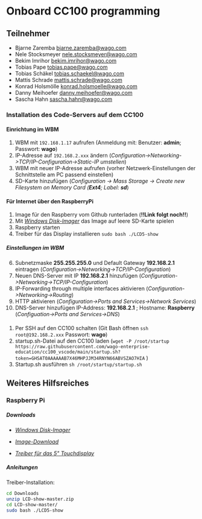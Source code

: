# Onboard CC100 programming

## Teilnehmer

- Bjarne Zaremba <bjarne.zaremba@wago.com>
- Nele Stocksmeyer <nele.stocksmeyer@wago.com>
- Bekim Imrihor <bekim.imrihor@wago.com>
- Tobias Pape <tobias.pape@wago.com>
- Tobias Schäkel <tobias.schaekel@wago.com>
- Mattis Schrade <mattis.schrade@wago.com>
- Konrad Holsmölle <konrad.holsmoelle@wago.com>
- Danny Meihoefer <danny.meihoefer@wago.com>
- Sascha Hahn <sascha.hahn@wago.com>

### Installation des Code-Servers auf dem CC100
#### Einrichtung im WBM
1. WBM mit ``` 192.168.1.17 ``` aufrufen (Anmeldung mit: Benutzer: **admin**; Passwort: **wago**)
2. IP-Adresse auf ``` 192.168.2.xxx ``` ändern (*Configuration->Networking->TCP/IP-Configuration->Static-IP umstellen*)
3. WBM mit neuer IP-Adresse aufrufen (vorher Netzwerk-Einstellungen der Schnittstelle am PC passend einstellen)
4. SD-Karte hinzufügen (*Configuration -> Mass Storage -> Create new Filesystem on Memory Card (**Ext4**; Label: **sd***)

#### Für Internet über den RaspberryPi
1. Image für den Raspberry vom Github runterladen (**!!Link folgt noch!!**)
2. Mit [*Windows Disk-Imager*](https://sourceforge.net/projects/win32diskimager/) das Image auf leere SD-Karte spielen
3. Raspberry starten
4. Treiber für das Display installieren ``` sudo bash ./LCD5-show ```
##### Einstellungen im WBM
6. Subnetzmaske **255.255.255.0** und Default Gateway **192.168.2.1** eintragen (*Configuration->Networking->TCP/IP-Configuration*)
7. Neuen DNS-Server mit IP **192.168.2.1** hinzufügen (*Configuration->Networking->TCP/IP-Configuration*)
8. IP-Forwarding through multiple interfaces aktivieren (*Configuration->Networking->Routing*) 
9. HTTP aktivieren (*Configuration->Ports and Services->Network Services*)
10. DNS-Server hinzufügen IP-Address: **192.168.2.1** ; Hostname: **Raspberry** (*Configuation->Ports and Services->DNS*)

#### 
1. Per SSH auf den CC100 schalten (Git Bash öffnen ``` ssh root@192.168.2.xxx ``` Passwort: **wago**)
2. startup.sh-Datei auf den CC100 laden (``` wget -P /root/startup https://raw.githubusercontent.com/wago-enterprise-education/cc100_vscode/main/startup.sh?token=GHSAT0AAAAAAB7X46MHPJJM34RNYN66ABVSZAO7HIA ``` )
3. Startup.sh ausführen ``` sh /root/startup/startup.sh ```

## Weiteres Hilfsreiches
### Raspberry Pi

##### Downloads

- [*Windows Disk-Imager*](https://sourceforge.net/projects/win32diskimager/)

- [*Image-Download*](https://www.raspberrypi.com/software/operating-systems/)

- [*Treiber für das 5" Touchdisplay*](https://joyiteurope-my.sharepoint.com/personal/onedrive_joyiteurope_onmicrosoft_com/_layouts/15/onedrive.aspx?id=%2Fpersonal%2Fonedrive%5Fjoyiteurope%5Fonmicrosoft%5Fcom%2FDocuments%2F5display%2FLCD%2Dshow%2Dmaster%2Ezip&parent=%2Fpersonal%2Fonedrive%5Fjoyiteurope%5Fonmicrosoft%5Fcom%2FDocuments%2F5display&ga=1)

##### Anleitungen

Treiber-Installation:
``` bash
cd Downloads
unzip LCD-show-master.zip
cd LCD-show-master/
sudo bash ./LCD5-show
```


